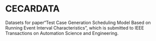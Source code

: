 # CECARDATA
Datasets for paper“Test Case Generation Scheduling Model Based on Running Event Interval Characteristics”,  which is submitted to IEEE Transactions on Automation Science and Engineering. 

